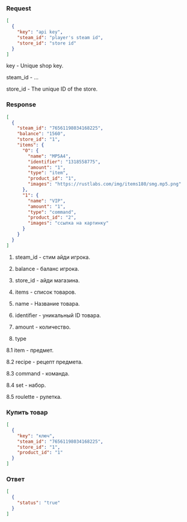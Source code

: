 ### Request
```json
[
  {
    "key": "api key",
    "steam_id": "player's steam id",
    "store_id": "store id"
  }
]
```

key - Unique shop key.

steam_id - ...

store_id - The unique ID of the store.

### Response
```json
[
  {
    "steam_id": "76561198034168225",
    "balance": "1560",
    "store_id": "1",
    "items": {
      "0": {
        "name": "MP5A4",
        "identifier": "1318558775",
        "amount": "1",
        "type": "item",
        "product_id": "1",
        "images": "https://rustlabs.com/img/items180/smg.mp5.png"
      },
      "1": {
        "name": "VIP",
        "amount": "1",
        "type": "command",
        "product_id": "2",
        "images": "ссылка на картинку"
      }
    }
  }
]
```
1. steam_id - стим айди игрока.

2. balance - баланс игрока.

3. store_id - айди магазина.

4. items - список товаров.

5. name - Название товара.

6. identifier - уникальный ID товара.

7. amount - количество.

8. type

8.1 item - предмет.

8.2 recipe - рецепт предмета.

8.3 command - команда.

8.4 set - набор.

8.5 roulette - рулетка.

### Купить товар

```json
[
  {
    "key": "ключ",
    "steam_id": "76561198034168225",
    "store_id": "1",
    "product_id": "1"
  }
]
```
### Ответ
```json
[
  {
    "status": "true"
  }
]
```
